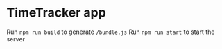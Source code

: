 # TimeTracker app

Run `npm run build` to generate `/bundle.js`
Run `npm run start` to start the server